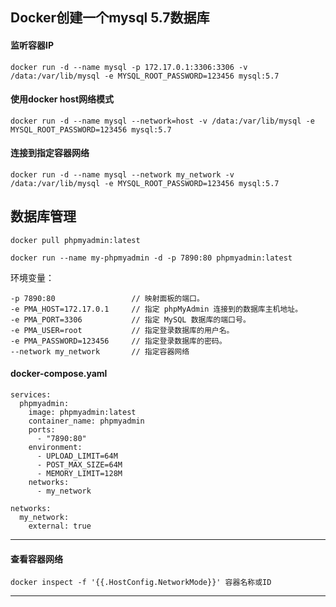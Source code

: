 ## Docker创建一个mysql 5.7数据库

#### 监听容器IP
```
docker run -d --name mysql -p 172.17.0.1:3306:3306 -v /data:/var/lib/mysql -e MYSQL_ROOT_PASSWORD=123456 mysql:5.7
```

#### 使用docker host网络模式
```
docker run -d --name mysql --network=host -v /data:/var/lib/mysql -e MYSQL_ROOT_PASSWORD=123456 mysql:5.7
```


#### 连接到指定容器网络
```
docker run -d --name mysql --network my_network -v /data:/var/lib/mysql -e MYSQL_ROOT_PASSWORD=123456 mysql:5.7
```

## 数据库管理

```
docker pull phpmyadmin:latest
```

```
docker run --name my-phpmyadmin -d -p 7890:80 phpmyadmin:latest
```

环境变量：
```
-p 7890:80                 // 映射面板的端口。
-e PMA_HOST=172.17.0.1     // 指定 phpMyAdmin 连接到的数据库主机地址。
-e PMA_PORT=3306           // 指定 MySQL 数据库的端口号。
-e PMA_USER=root           // 指定登录数据库的用户名。
-e PMA_PASSWORD=123456     // 指定登录数据库的密码。
--network my_network       // 指定容器网络
```

#### docker-compose.yaml
```
services:
  phpmyadmin:
    image: phpmyadmin:latest
    container_name: phpmyadmin
    ports:
      - "7890:80"
    environment:
      - UPLOAD_LIMIT=64M
      - POST_MAX_SIZE=64M
      - MEMORY_LIMIT=128M
    networks:
      - my_network

networks:
  my_network:
    external: true
```


---

#### 查看容器网络
```
docker inspect -f '{{.HostConfig.NetworkMode}}' 容器名称或ID
```



---

